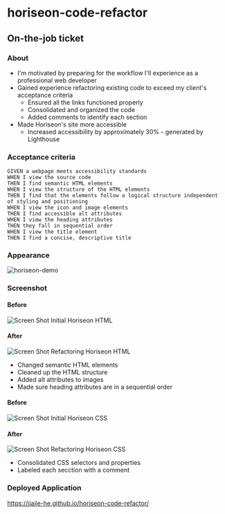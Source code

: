 # horiseon-code-refactor

## On-the-job ticket

### About

* I'm motivated by preparing for the workflow I'll experience as a professional web developer
* Gained experience refactoring existing code to exceed my client's acceptance criteria
  * Ensured all the links functioned properly
  * Consolidated and organized the code
  * Added comments to identify each section
* Made Horiseon's site more accessible
  * Increased accessibility by approximately 30% - generated by Lighthouse

### Acceptance criteria

```
GIVEN a webpage meets accessibility standards
WHEN I view the source code
THEN I find semantic HTML elements
WHEN I view the structure of the HTML elements
THEN I find that the elements follow a logical structure independent of styling and positioning
WHEN I view the icon and image elements
THEN I find accessible alt attributes
WHEN I view the heading attributes
THEN they fall in sequential order
WHEN I view the title element
THEN I find a concise, descriptive title
```

### Appearance

![horiseon-demo](https://user-images.githubusercontent.com/105767623/174188101-966d1943-d336-4117-bbf9-17c2dff2ba16.png)

### Screenshot
#### Before
![Screen Shot Initial Horiseon HTML](https://user-images.githubusercontent.com/105767623/174406079-bd061c00-d0cf-4965-a221-1ff1a1624ef9.png)

#### After
![Screen Shot Refactoring Horiseon HTML](https://user-images.githubusercontent.com/105767623/174404912-3d3019c8-bb6a-452b-b427-d478a5480ab2.png)
* Changed semantic HTML elements
* Cleaned up the HTML structure
* Added alt attributes to images
* Made sure heading attributes are in a sequential order

#### Before
![Screen Shot Initial Horiseon CSS](https://user-images.githubusercontent.com/105767623/174406141-8911364a-c261-47c3-a0c8-d5a0640b25c0.png)

#### After
![Screen Shot Refactoring Horiseon CSS](https://user-images.githubusercontent.com/105767623/174406391-ce4d8996-5d33-4b1f-b18b-617ba1c0c292.png)
* Consolidated CSS selectors and properties
* Labeled each secction with a comment

### Deployed Application

https://jiajie-he.github.io/horiseon-code-refactor/
